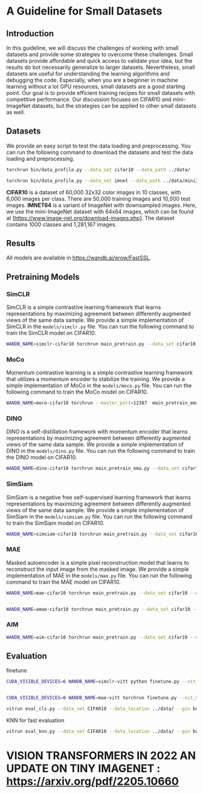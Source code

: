 # A Guideline for Small Datasets

## Introduction
In this guideline, we will discuss the challenges of working with small datasets and provide some strategies to overcome these challenges. Small datasets provide affordable and quick access to validate your idea, but the results do bot necessarily generalize to larger datasets. Nevertheless, small datasets are useful for understanding the learning algorithms and debugging the code. Especially, when you are a beginner in machine learning without a lot GPU resources, small datasets are a good starting point. Our goal is to provide efficient training recipes for small datasets with competitive performance. Our discussion focuses on CIFAR10 and mini-ImageNet datasets, but the strategies can be applied to other small datasets as well.

## Datasets

We provide an easy script to test the data loading and preprocessing. You can run the following command to download the datasets and test the data loading and preprocessing.

```bash
torchrun bin/data_profile.py --data_set cifar10 --data_path ../data/  --gin SimpleAugmentation.img_size=32 --export outputs/cifar10.txt

torchrun bin/data_profile.py --data_set imnet --data_path ../data/miniImagenet/ --gin SimpleAugmentation.img_size=64 --export outputs/imnet.txt 
```

**CIFAR10** is a dataset of 60,000 32x32 color images in 10 classes, with 6,000 images per class. There are 50,000 training images and 10,000 test images.
**IMNET64** is a variant of ImageNet with downsampled images. Here, we use the mini-ImageNet dataset with 64x64 images, which can be found at [https://www.image-net.org/download-images.php]. The dataset contains 1000 classes and 1,281,167 images.

## Results

All models are available in https://wandb.ai/erow/FastSSL.

## Pretraining Models

### SimCLR 
SimCLR is a simple contrastive learning framework that learns representations by maximizing agreement between differently augmented views of the same data sample. We provide a simple implementation of SimCLR in the `models/simclr.py` file. You can run the following command to train the SimCLR model on CIFAR10.

```bash
WANDB_NAME=simclr-cifar10 torchrun main_pretrain.py --data_set cifar10 --data_path ../data/  --batch_size 512 --epochs=200 --warmup_epochs=10 --ckpt_freq 100 --opt lion --blr=1e-4  --cfgs configs/cifar.gin configs/vitt.gin --gin build_model.embed_dim=192 build_model.model_fn=@SimCLR 
```

### MoCo
Momentum contrastive learning is a simple contrastive learning framework that utilizes a momentum encoder to stabilize the training. We provide a simple implementation of MoCo in the `models/moco.py` file. You can run the following command to train the MoCo model on CIFAR10.

```bash
WANDB_NAME=moco-cifar10 torchrun --master_port=12387  main_pretrain_ema.py --data_set cifar10 --data_path ../data/  --batch_size 512 --epochs=200 --warmup_epochs=10 --ckpt_freq 100 --opt lion --blr=1e-4  --cfgs configs/cifar.gin configs/vitt.gin --gin build_model.model_fn=@MoCo MoCo.embed_dim=192 MoCo.mlp_dim=512 MoCo.out_dim=128
```

### DINO
DINO is a self-distillation framework with momentum encoder that learns representations by maximizing agreement between differently augmented views of the same data sample. We provide a simple implementation of DINO in the `models/dino.py` file. You can run the following command to train the DINO model on CIFAR10.

```bash
WANDB_NAME=dino-cifar10 torchrun main_pretrain_ema.py --data_set cifar10 --data_path ../data/  --batch_size 512 --epochs=200 --warmup_epochs=10 --ckpt_freq 100 --opt lion --blr=1e-4  --cfgs configs/cifar.gin configs/vitt.gin --gin build_model.model_fn=@DINO DINO.embed_dim=192 DINO.out_dim=1024 -m 0.996
```

### SimSiam
SimSiam is a negative free self-supervised learning framework that learns representations by maximizing agreement between differently augmented views of the same data sample. We provide a simple implementation of SimSiam in the `models/simsiam.py` file. You can run the following command to train the SimSiam model on CIFAR10.

```bash
WANDB_NAME=simsiam-cifar10 torchrun main_pretrain.py --data_set cifar10 --data_path ../data/  --batch_size 512 --epochs=200 --warmup_epochs=10 --ckpt_freq 100 --opt lion --blr=1e-4  --cfgs configs/cifar.gin configs/vitt.gin --gin build_model.model_fn=@SimSiam SimSiam.embed_dim=192 SimSiam.proj_dim=192 SimSiam.mlp_dim=96
```


### MAE
Masked autoencoder is a simple pixel reconstruction model that learns to reconstruct the input image from the masked image. We provide a simple implementation of MAE in the `models/mae.py` file. You can run the following command to train the MAE model on CIFAR10.

```bash
WANDB_NAME=mae-cifar10 torchrun main_pretrain.py --data_set cifar10 --data_path ../data/  --batch_size 512 --epochs=200 --warmup_epochs=10 --ckpt_freq 100 --opt lion --blr=1e-4  --cfgs configs/cifar.gin --gin build_dataset.transform_fn=@SimpleAugmentation SimpleAugmentation.img_size=32 build_model.model_fn=@mae_tiny build_model.patch_size=4 build_model.img_size=32


WANDB_NAME=amae-cifar10 torchrun main_pretrain.py --data_set cifar10 --data_path ../data/  --batch_size 512 --epochs=200 --warmup_epochs=10 --ckpt_freq 100 --opt lion --blr=1e-4  --cfgs configs/cifar.gin --gin build_dataset.transform_fn=@SimpleAugmentation SimpleAugmentation.img_size=32 build_model.model_fn=@amae_tiny build_model.patch_size=4 build_model.img_size=32 build_model.decoder_patch_size=2 build_model.sigma=20 
```

### AIM

```bash
WANDB_NAME=aim-cifar10 torchrun main_pretrain.py --data_set cifar10 --data_path ../data/ --batch_size 512 --epochs=200 --warmup_epochs=10 --ckpt_freq 100 --opt lion --blr=1e-4 --clip_grad 1 --cfgs configs/cifar.gin --gin build_dataset.transform_fn=@SimpleAugmentation SimpleAugmentation.img_size=32 build_model.model_fn=@aim_tiny 
```

## Evaluation

finetune
```bash
CUDA_VISIBLE_DEVICES=6 WANDB_NAME=simclr-vitt python finetune.py --vit_mlp_ratio=4 --opt lion --lr=5e-5  -w ../FastSSL/outputs/simclr-cifar10-s0/weights.pth --prefix='backbone.(.*)'  


CUDA_VISIBLE_DEVICES=0 WANDB_NAME=mae-vitt torchrun finetune.py --vit_mlp_ratio=4 --opt lion --lr 1e-4 -w ../FastSSL/outputs/mae-cifar10/weights.pth 

vitrun eval_cls.py --data_set CIFAR10 --data_location ../data/ --gin build_model.model_name=\'vit_tiny_patch16_224\'  build_model.patch_size=4 build_model.img_size=32 --input_size=32 --prefix='backbone.(.*)'


```

KNN for fast evaluation
```bash
vitrun eval_knn.py --data_set CIFAR10 --data_location ../data/ --gin build_model.model_name=\'vit_tiny_patch16_224\' build_model.num_heads=12 build_model.patch_size=4 build_model.global_pool=\'avg\' build_model.img_size=32 --input_size=32  --prefix='<regex>' -w '<weight>'
```


# VISION TRANSFORMERS IN 2022 AN UPDATE ON TINY IMAGENET : https://arxiv.org/pdf/2205.10660